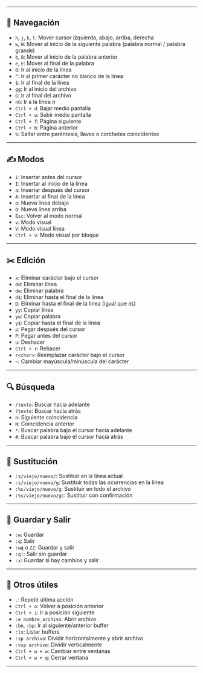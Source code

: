
---

## 🧭 **Navegación**

- `h`, `j`, `k`, `l`: Mover cursor izquierda, abajo, arriba, derecha
- `w`, `W`: Mover al inicio de la siguiente palabra (palabra normal / palabra grande)
- `b`, `B`: Mover al inicio de la palabra anterior
- `e`, `E`: Mover al final de la palabra
- `0`: Ir al inicio de la línea
- `^`: Ir al primer carácter no blanco de la línea
- `$`: Ir al final de la línea
- `gg`: Ir al inicio del archivo
- `G`: Ir al final del archivo
- `nG`: Ir a la línea _n_
- `Ctrl + d`: Bajar medio pantalla
- `Ctrl + u`: Subir medio pantalla
- `Ctrl + f`: Página siguiente
- `Ctrl + b`: Página anterior
- `%`: Saltar entre paréntesis, llaves o corchetes coincidentes

---

## ✍️ **Modos**

- `i`: Insertar antes del cursor
- `I`: Insertar al inicio de la línea
- `a`: Insertar después del cursor
- `A`: Insertar al final de la línea
- `o`: Nueva línea debajo
- `O`: Nueva línea arriba
- `Esc`: Volver al modo normal
- `v`: Modo visual
- `V`: Modo visual línea
- `Ctrl + v`: Modo visual por bloque

---

## ✂️ **Edición**

- `x`: Eliminar carácter bajo el cursor
- `dd`: Eliminar línea
- `dw`: Eliminar palabra
- `d$`: Eliminar hasta el final de la línea
- `D`: Eliminar hasta el final de la línea (igual que `d$`)
- `yy`: Copiar línea
- `yw`: Copiar palabra
- `y$`: Copiar hasta el final de la línea
- `p`: Pegar después del cursor
- `P`: Pegar antes del cursor
- `u`: Deshacer
- `Ctrl + r`: Rehacer
- `r<char>`: Reemplazar carácter bajo el cursor
- `~`: Cambiar mayúscula/minúscula del carácter

---

## 🔍 **Búsqueda**

- `/texto`: Buscar hacia adelante
- `?texto`: Buscar hacia atrás
- `n`: Siguiente coincidencia
- `N`: Coincidencia anterior
- `*`: Buscar palabra bajo el cursor hacia adelante
- `#`: Buscar palabra bajo el cursor hacia atrás

---

## 🔄 **Sustitución**

- `:s/viejo/nuevo/`: Sustituir en la línea actual
- `:s/viejo/nuevo/g`: Sustituir todas las ocurrencias en la línea
- `:%s/viejo/nuevo/g`: Sustituir en todo el archivo
- `:%s/viejo/nuevo/gc`: Sustituir con confirmación

---

## 🧪 **Guardar y Salir**

- `:w`: Guardar
- `:q`: Salir
- `:wq` o `ZZ`: Guardar y salir
- `:q!`: Salir sin guardar
- `:x`: Guardar si hay cambios y salir

---

## 🧠 **Otros útiles**

- `.`: Repetir última acción
- `Ctrl + o`: Volver a posición anterior
- `Ctrl + i`: Ir a posición siguiente
- `:e nombre_archivo`: Abrir archivo
- `:bn`, `:bp`: Ir al siguiente/anterior buffer
- `:ls`: Listar buffers
- `:sp archivo`: Dividir horizontalmente y abrir archivo
- `:vsp archivo`: Dividir verticalmente
- `Ctrl + w + w`: Cambiar entre ventanas
- `Ctrl + w + q`: Cerrar ventana

---